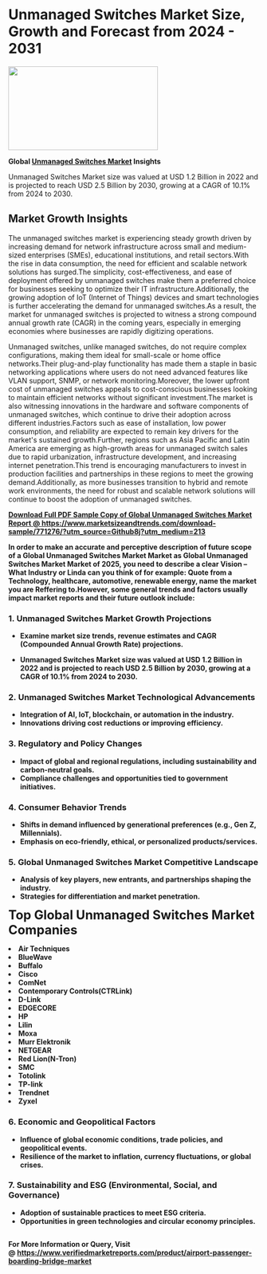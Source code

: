 <H1>Unmanaged Switches Market Size, Growth and Forecast from 2024 - 2031</H1><img class="aligncenter size-medium wp-image-584254" src="https://thirdeyenews.in/wp-content/uploads/2024/09/Global-Market-Research-300x168.jpeg" alt="" width="300" height="168" /><p><strong>Global&nbsp;<a href="https://www.marketsizeandtrends.com/download-sample/771276/?utm_source=Github8j?utm_medium=213">Unmanaged Switches Market</a> Insights</strong></p><p>Unmanaged Switches Market size was valued at USD 1.2 Billion in 2022 and is projected to reach USD 2.5 Billion by 2030, growing at a CAGR of 10.1% from 2024 to 2030.</p><p><h2>Market Growth Insights</h2> <p>The unmanaged switches market is experiencing steady growth driven by increasing demand for network infrastructure across small and medium-sized enterprises (SMEs), educational institutions, and retail sectors.With the rise in data consumption, the need for efficient and scalable network solutions has surged.The simplicity, cost-effectiveness, and ease of deployment offered by unmanaged switches make them a preferred choice for businesses seeking to optimize their IT infrastructure.Additionally, the growing adoption of IoT (Internet of Things) devices and smart technologies is further accelerating the demand for unmanaged switches.As a result, the market for unmanaged switches is projected to witness a strong compound annual growth rate (CAGR) in the coming years, especially in emerging economies where businesses are rapidly digitizing operations.</p> <p><strong><a href="#"></a></strong></p> <p>Unmanaged switches, unlike managed switches, do not require complex configurations, making them ideal for small-scale or home office networks.Their plug-and-play functionality has made them a staple in basic networking applications where users do not need advanced features like VLAN support, SNMP, or network monitoring.Moreover, the lower upfront cost of unmanaged switches appeals to cost-conscious businesses looking to maintain efficient networks without significant investment.The market is also witnessing innovations in the hardware and software components of unmanaged switches, which continue to drive their adoption across different industries.Factors such as ease of installation, low power consumption, and reliability are expected to remain key drivers for the market's sustained growth.Further, regions such as Asia Pacific and Latin America are emerging as high-growth areas for unmanaged switch sales due to rapid urbanization, infrastructure development, and increasing internet penetration.This trend is encouraging manufacturers to invest in production facilities and partnerships in these regions to meet the growing demand.Additionally, as more businesses transition to hybrid and remote work environments, the need for robust and scalable network solutions will continue to boost the adoption of unmanaged switches.<p><strong><a href="#"></p><p><span class=""><strong>Download Full PDF Sample Copy of Global Unmanaged Switches Market Report</strong> @ <a href="https://www.marketsizeandtrends.com/download-sample/771276/?utm_source=Github8j?utm_medium=213" target="_blank">https://www.marketsizeandtrends.com/download-sample/771276/?utm_source=Github8j?utm_medium=213</a></span></p><p>In order to make an accurate and perceptive description of future scope of a Global&nbsp;Unmanaged Switches Market Market as Global&nbsp;Unmanaged Switches Market Market of 2025, you need to describe a clear Vision &ndash; What Industry or Linda can you think of for example: Quote from a Technology, healthcare, automotive, renewable energy, name the market you are Reffering to.However, some general trends and factors usually impact market reports and their future outlook include:</p><h3>1.&nbsp;<strong>Unmanaged Switches Market Growth Projections</strong></h3><ul><li>Examine market size trends, revenue estimates and CAGR (Compounded Annual Growth Rate) projections.</li><li><p>Unmanaged Switches Market size was valued at USD 1.2 Billion in 2022 and is projected to reach USD 2.5 Billion by 2030, growing at a CAGR of 10.1% from 2024 to 2030.</p></li></ul><h3>2.&nbsp;<strong>Unmanaged Switches Market Technological Advancements</strong></h3><ul><li>Integration of AI, IoT, blockchain, or automation in the industry.</li><li>Innovations driving cost reductions or improving efficiency.</li></ul><h3>3.&nbsp;<strong>Regulatory and Policy Changes</strong></h3><ul><li>Impact of global and regional regulations, including sustainability and carbon-neutral goals.</li><li>Compliance challenges and opportunities tied to government initiatives.</li></ul><h3>4.&nbsp;<strong>Consumer Behavior Trends</strong></h3><ul><li>Shifts in demand influenced by generational preferences (e.g., Gen Z, Millennials).</li><li>Emphasis on eco-friendly, ethical, or personalized products/services.</li></ul><h3>5.&nbsp;<strong>Global Unmanaged Switches Market Competitive Landscape</strong></h3><ul><li>Analysis of key players, new entrants, and partnerships shaping the industry.</li><li>Strategies for differentiation and market penetration.</li></ul><p data-pm-slice="1 1 []"><span style="color: inherit; font-family: inherit; font-size: 25px;">Top Global Unmanaged Switches Market Companies</span></p><div class="" data-test-id=""><p><li>Air Techniques</li><li> BlueWave</li><li> Buffalo</li><li> Cisco</li><li> ComNet</li><li> Contemporary Controls(CTRLink)</li><li> D-Link</li><li> EDGECORE</li><li> HP</li><li> Lilin</li><li> Moxa</li><li> Murr Elektronik</li><li> NETGEAR</li><li> Red Lion(N-Tron)</li><li> SMC</li><li> Totolink</li><li> TP-link</li><li> Trendnet</li><li> Zyxel</li></p></div><h3>6.&nbsp;<strong>Economic and Geopolitical Factors</strong></h3><ul><li>Influence of global economic conditions, trade policies, and geopolitical events.</li><li>Resilience of the market to inflation, currency fluctuations, or global crises.</li></ul><h3>7.&nbsp;<strong>Sustainability and ESG (Environmental, Social, and Governance)</strong></h3><ul><li>Adoption of sustainable practices to meet ESG criteria.</li><li>Opportunities in green technologies and circular economy principles.</li></ul><h2><strong style="font-size: 14px;">For More Information or Query, Visit @&nbsp;</strong><a style="background-color: #ffffff; font-size: 14px;" href="https://www.marketsizeandtrends.com/report/unmanaged-switches-market/" target="_blank">https://www.verifiedmarketreports.com/product/airport-passenger-boarding-bridge-market</a></h2>